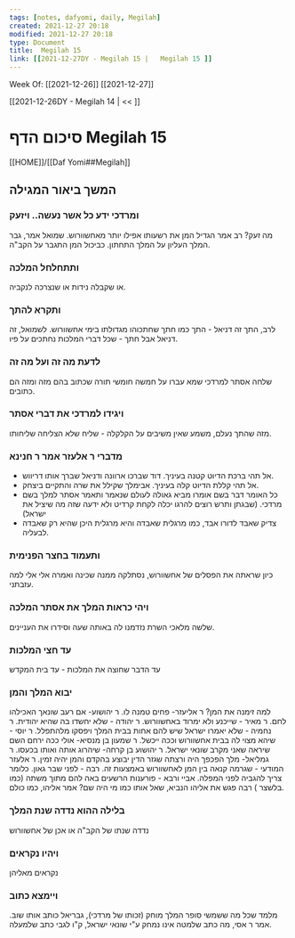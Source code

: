 ```yaml
---
tags: [notes, dafyomi, daily, Megilah] 
created: 2021-12-27 20:18
modified: 2021-12-27 20:18
type: Document
title:  Megilah 15
link: [[2021-12-27DY - Megilah 15 |   Megilah 15 ]]
---
```

Week Of: [[2021-12-26]]
[[2021-12-27]]

[[2021-12-26DY - Megilah 14 | << ]] 

# סיכום הדף  Megilah 15

[[HOME]]/[[Daf Yomi##Megilah]]

## המשך ביאור המגילה
### ומרדכי ידע כל אשר נעשה.. ויזעק
מה זעק? רב אמר הגדיל המן את רשעותו אפילו יותר מאחשוורוש.
שמואל אמר, גבר המלך העליון על המלך התחתון. כביכול המן התגבר על הקב"ה.
### ותתחלחל המלכה
או שקבלה נידות או שנצרכה לנקביה.
### ותקרא להתך
לרב, התך זה דניאל - התך כמו חתך שחתכוהו מגדולתו בימי אחשוורוש.
לשמואל, זה דניאל אבל חתך - שכל דברי המלכות נחתכים על פיו.
### לדעת מה זה ועל מה זה
שלחה אסתר למרדכי שמא עברו על חמשה חומשי תורה שכתוב בהם מזה ומזה הם כתובים.
### ויגידו למרדכי את דברי אסתר
מזה שהתך נעלם, משמע שאין משיבים על הקלקלה - שליח שלא הצליחה שליחותו.
### מדברי ר אלעזר אמר ר חנינא
- אל תהי ברכת הדיוט קטנה בעיניך.  דוד שברכו ארוונה ודניאל שברך אותו דריווש.
- אל תהי קללת הדיוט קלה בעיניך. אבימלך שקילל את שרה והתקיים ביצחק.
- כל האומר דבר בשם אומרו מביא גאולה לעולם שנאמר ותאמר אסתר למלך בשם מרדכי. (שבגתן ותרש רוצים להרגו יכלה לקחת קרדיט ולא ידעה שזה מה שיציל את ישראל) 
- צדיק שאבד לדורו אבד, כמו מרגלית שאבדה והיא מרגלית היכן שהיא רק שאבדה לבעליה.
### ותעמוד בחצר הפנימית
כיון שראתה את הפסלים של אחשוורוש, נסתלקה ממנה שכינה ואמרה אלי אלי למה עזבתני.
### ויהי כראות המלך את אסתר המלכה
שלשה מלאכי השרת נזדמנו לה באותה שעה וסידרו את העניינים.
### עד חצי המלכות 
עד הדבר שחוצה את המלכות - עד בית המקדש
### יבוא המלך והמן
למה זימנה את המן? ר אליעזר- פחים טמנה לו. ר יהושוע- אם רעב שונאך האכילהו לחם. ר מאיר - שייכנע ולא ימרוד באחשוורוש. ר יהודה - שלא יחשדו בה שהיא יהודית. ר נחמיה - שלא יאמרו ישראל שיש להם אחות בבית המלך ויפסקו מלהתפלל. ר יוסי - שיהא מצוי לה בבית אחשוורוש וככה ייכשל. ר שמעון בן מנסיא- אולי ככה ירחם השם שיראה שאני מקרב שונאי ישראל. ר יהושוע בן קרחה- שיהרוג אותה ואותו בכעסו. ר גמליאל- מלך הפכפך היה ורצתה שגזר הדין יבוצע בהקדם והמן יהיה זמין. ר אלעזר המודעי - שגרמה קנאה בין המן לאחשוורוש באמצעות זה. רבה - לפני שבר גאון. כלומר צריך להגביה לפני המפלה. אביי ורבא - פורענות הרשעים באה להם מתוך משתה (כמו בלשצר ) 
רבה פגש את אליהו הנביא, שאל אותו כמו מי היה שם? אמר אליהו, כמו כולם.
### בלילה ההוא נדדה שנת המלך
נדדה שנתו של הקב"ה או אכן של אחשוורוש 
### ויהיו נקראים
נקראים מאליהן 
### ויימצא כתוב
מלמד שכל מה ששמשי סופר המלך מוחק (זכותו של מרדכי), גבריאל כותב אותו שוב.
אמר ר אסי, מה כתב שלמטה אינו נמחק ע"י שונאי ישראל, ק"ו לגבי כתב שלמעלה.


